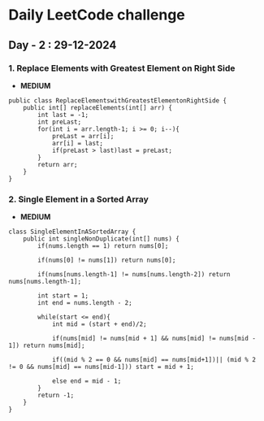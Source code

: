 # Daily LeetCode challenge

## Day - 2 : 29-12-2024

### 1. Replace Elements with Greatest Element on Right Side
- **MEDIUM**

```
public class ReplaceElementswithGreatestElementonRightSide {
    public int[] replaceElements(int[] arr) {
        int last = -1;
        int preLast;
        for(int i = arr.length-1; i >= 0; i--){
            preLast = arr[i];
            arr[i] = last;
            if(preLast > last)last = preLast;
        }
        return arr;
    }
}

```

### 2. Single Element in a Sorted Array
- **MEDIUM**

```
class SingleElementInASortedArray {
    public int singleNonDuplicate(int[] nums) {
        if(nums.length == 1) return nums[0];

        if(nums[0] != nums[1]) return nums[0];

        if(nums[nums.length-1] != nums[nums.length-2]) return nums[nums.length-1];

        int start = 1;
        int end = nums.length - 2;

        while(start <= end){
            int mid = (start + end)/2;

            if(nums[mid] != nums[mid + 1] && nums[mid] != nums[mid - 1]) return nums[mid];

            if((mid % 2 == 0 && nums[mid] == nums[mid+1])|| (mid % 2 != 0 && nums[mid] == nums[mid-1])) start = mid + 1;

            else end = mid - 1;
        }
        return -1;
    }
}

```